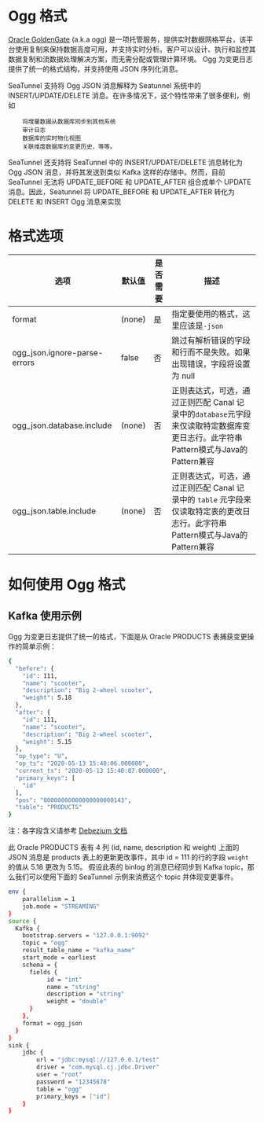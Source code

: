 # Ogg 格式

[Oracle GoldenGate](https://www.oracle.com/integration/goldengate/) (a.k.a ogg) 是一项托管服务，提供实时数据网格平台，该平台使用复制来保持数据高度可用，并支持实时分析。客户可以设计、执行和监控其数据复制和流数据处理解决方案，而无需分配或管理计算环境。 Ogg 为变更日志提供了统一的格式结构，并支持使用 JSON 序列化消息。

SeaTunnel 支持将 Ogg JSON 消息解释为 Seatunnel 系统中的 INSERT/UPDATE/DELETE 消息。在许多情况下，这个特性带来了很多便利，例如

        将增量数据从数据库同步到其他系统
        审计日志
        数据库的实时物化视图
        关联维度数据库的变更历史，等等。

SeaTunnel 还支持将 SeaTunnel 中的 INSERT/UPDATE/DELETE 消息转化为 Ogg JSON 消息，并将其发送到类似 Kafka 这样的存储中。然而，目前 SeaTunnel 无法将 UPDATE_BEFORE 和 UPDATE_AFTER 组合成单个 UPDATE 消息。因此，Seatunnel 将 UPDATE_BEFORE 和 UPDATE_AFTER 转化为 DELETE 和 INSERT Ogg 消息来实现

# 格式选项

|              选项              |  默认值   | 是否需要 |                                         描述                                         |
|------------------------------|--------|------|------------------------------------------------------------------------------------|
| format                       | (none) | 是    | 指定要使用的格式，这里应该是`-json`                                                              |
| ogg_json.ignore-parse-errors | false  | 否    | 跳过有解析错误的字段和行而不是失败。如果出现错误，字段将设置为 null                                               |
| ogg_json.database.include    | (none) | 否    | 正则表达式，可选，通过正则匹配 Canal 记录中的`database`元字段来仅读取特定数据库变更日志行。此字符串Pattern模式与Java的Pattern兼容 |
| ogg_json.table.include       | (none) | 否    | 正则表达式，可选，通过正则匹配 Canal 记录中的 `table` 元字段来仅读取特定表的更改日志行。此字符串Pattern模式与Java的Pattern兼容   |

# 如何使用 Ogg 格式

## Kafka 使用示例

Ogg 为变更日志提供了统一的格式，下面是从 Oracle PRODUCTS 表捕获变更操作的简单示例：

```bash
{
  "before": {
    "id": 111,
    "name": "scooter",
    "description": "Big 2-wheel scooter",
    "weight": 5.18
  },
  "after": {
    "id": 111,
    "name": "scooter",
    "description": "Big 2-wheel scooter",
    "weight": 5.15
  },
  "op_type": "U",
  "op_ts": "2020-05-13 15:40:06.000000",
  "current_ts": "2020-05-13 15:40:07.000000",
  "primary_keys": [
    "id"
  ],
  "pos": "00000000000000000000143",
  "table": "PRODUCTS"
}
```

注：各字段含义请参考 [Debezium 文档](https://github.com/debezium/debezium/blob/v1.9.8.Final/documentation/modules/ROOT/pages/connectors/oracle.adoc#data-change-events)

此 Oracle PRODUCTS 表有 4 列 (id, name, description 和 weight)
上面的 JSON 消息是 products 表上的更新更改事件，其中 id = 111 的行的字段 `weight` 的值从 5.18 更改为 5.15。
假设此表的 binlog 的消息已经同步到 Kafka topic，那么我们可以使用下面的 SeaTunnel 示例来消费这个 topic 并体现变更事件。

```bash
env {
    parallelism = 1
    job.mode = "STREAMING"
}
source {
  Kafka {
    bootstrap.servers = "127.0.0.1:9092"
    topic = "ogg"
    result_table_name = "kafka_name"
    start_mode = earliest
    schema = {
      fields {
           id = "int"
           name = "string"
           description = "string"
           weight = "double"
      }
    },
    format = ogg_json
  }
}
sink {
    jdbc {
        url = "jdbc:mysql://127.0.0.1/test"
        driver = "com.mysql.cj.jdbc.Driver"
        user = "root"
        password = "12345678"
        table = "ogg"
        primary_keys = ["id"]
    }
}
```


